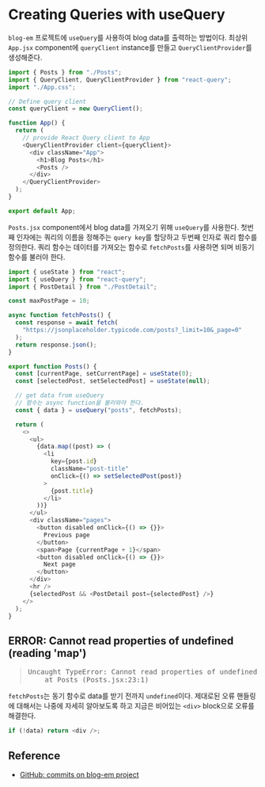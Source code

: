 # Creating Queries with useQuery

`blog-em` 프로젝트에 `useQuery`를 사용하여 blog data를 출력하는 방법이다. 최상위 `App.jsx` component에 `queryClient` instance를 만들고 `QueryClientProvider`를 생성해준다.

```js
import { Posts } from "./Posts";
import { QueryClient, QueryClientProvider } from "react-query";
import "./App.css";

// Define query client
const queryClient = new QueryClient();

function App() {
  return (
    // provide React Query client to App
    <QueryClientProvider client={queryClient}>
      <div className="App">
        <h1>Blog Posts</h1>
        <Posts />
      </div>
    </QueryClientProvider>
  );
}

export default App;
```

`Posts.jsx` component에서 blog data를 가져오기 위해 `useQuery`를 사용한다. 첫번째 인자에는 쿼리의 이름을 정해주는 `query key`를 할당하고 두번째 인자로 쿼리 함수를 정의한다. 쿼리 함수는 데이터를 가져오는 함수로 `fetchPosts`를 사용하면 되며 비동기 함수를 불러야 한다.

```js
import { useState } from "react";
import { useQuery } from "react-query";
import { PostDetail } from "./PostDetail";

const maxPostPage = 10;

async function fetchPosts() {
  const response = await fetch(
    "https://jsonplaceholder.typicode.com/posts?_limit=10&_page=0"
  );
  return response.json();
}

export function Posts() {
  const [currentPage, setCurrentPage] = useState(0);
  const [selectedPost, setSelectedPost] = useState(null);

  // get data from useQuery
  // 함수는 async function을 불러와야 한다.
  const { data } = useQuery("posts", fetchPosts);

  return (
    <>
      <ul>
        {data.map((post) => (
          <li
            key={post.id}
            className="post-title"
            onClick={() => setSelectedPost(post)}
          >
            {post.title}
          </li>
        ))}
      </ul>
      <div className="pages">
        <button disabled onClick={() => {}}>
          Previous page
        </button>
        <span>Page {currentPage + 1}</span>
        <button disabled onClick={() => {}}>
          Next page
        </button>
      </div>
      <hr />
      {selectedPost && <PostDetail post={selectedPost} />}
    </>
  );
}
```

## ERROR: Cannot read properties of undefined (reading 'map')

> <pre>
> Uncaught TypeError: Cannot read properties of undefined (reading 'map')
>     at Posts (Posts.jsx:23:1)
> </pre>

`fetchPosts`는 동기 함수로 data를 받기 전까지 `undefined`이다. 제대로된 오류 핸들링에 대해서는 나중에 자세히 알아보도록 하고 지금은 비어있는 `<div>` block으로 오류를 해결한다.

```js
if (!data) return <div />;
```

## Reference

- [GitHub: commits on blog-em project](https://github.com/paolochang/udemy-react-query/pull/1/commits/d61cfa24a667cf27a55d614852f60c6edc5645e2)
